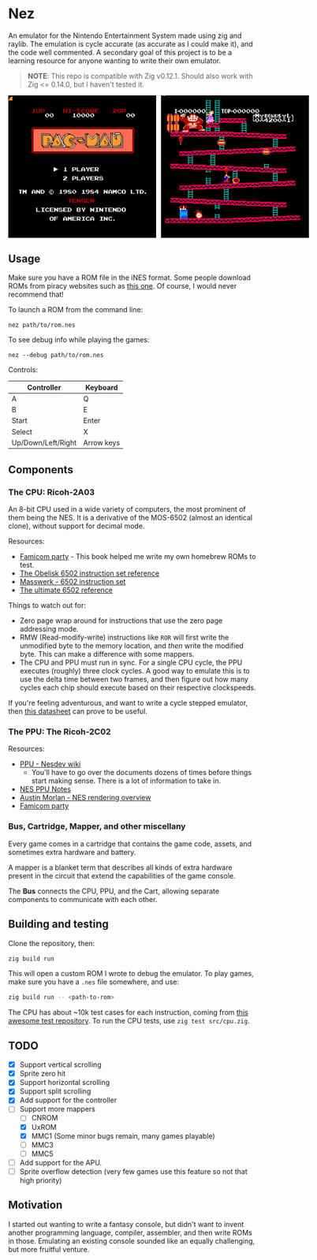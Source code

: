 # Nez

An emulator for the Nintendo Entertainment System made using zig and raylib.
The emulation is cycle accurate (as accurate as I could make it), and the code well commented.
A secondary goal of this project is to be a learning resource for anyone wanting to write their
own emulator.

> **NOTE**: This repo is compatible with Zig v0.12.1.
> Should also work with Zig <= 0.14.0, but I haven't tested it.

<div style="display: flex; gap: 10px;">
    <img src="./screens/pacman.png" alt="pacman home screen" width="300px"/>
    <img src="./screens/donkey-kong.png" alt="donkey kong gameplay" width="300px"/>
</div>

## Usage

Make sure you have a ROM file in the iNES format.
Some people download ROMs from piracy websites such as [this one](https://www.emulatorgames.net/roms/nintendo/).
Of course, I would never recommend that!

To launch a ROM from the command line:

```
nez path/to/rom.nes 
```

To see debug info while playing the games:

```
nez --debug path/to/rom.nes
```

Controls:

| Controller         | Keyboard   |
|--------------------|------------|
| A                  | Q          |
| B                  | E          |
| Start              | Enter      |
| Select             | X          |
| Up/Down/Left/Right | Arrow keys |

## Components

### The CPU: Ricoh-2A03

An 8-bit CPU used in a wide variety of computers, the most prominent of them being the NES.
It is a derivative of the MOS-6502 (almost an identical clone), without support for decimal mode.

Resources:

- [Famicom party](https://famicom.party/book/) - This book helped me write my own homebrew ROMs to test.
- [The Obelisk 6502 instruction set reference](https://www.nesdev.org/obelisk-6502-guide/reference.html)
- [Masswerk - 6502 instruction set](https://www.masswerk.at/6502/6502_instruction_set.html)
- [The ultimate 6502 reference](https://www.pagetable.com/c64ref/6502/?tab=2#)

Things to watch out for:
- Zero page wrap around for instructions that use the zero page addressing mode.
- RMW (Read-modify-write) instructions like `ROR` will first write the unmodified byte
  to the memory location, and *then* write the modified byte. This can make a difference
  with some mappers.
- The CPU and PPU must run in sync. For a single CPU cycle, the PPU executes (roughly) three clock cycles.
  A good way to emulate this is to use the delta time between two frames, and then figure out how many cycles
  each chip should execute based on their respective clockspeeds.

If you're feeling adventurous,
and want to write a cycle stepped emulator,
then [this datasheet](https://www.princeton.edu/~mae412/HANDOUTS/Datasheets/6502.pdf) can prove to be useful.

### The PPU: The Ricoh-2C02

Resources:
- [PPU - Nesdev wiki](https://www.nesdev.org/wiki/PPU)
    - You'll have to go over the documents dozens of times before things start making sense.
      There is a lot of information to take in.
- [NES PPU Notes](https://github.com/pjhades/tolarian-academy/blob/master/nes-ppu.md)
- [Austin Morlan - NES rendering overview](https://austinmorlan.com/posts/nes_rendering_overview/)
- [Famicom party](https://famicom.party/book/)

### Bus, Cartridge, Mapper, and other miscellany

Every game comes in a cartridge that contains the game code, assets, and sometimes
extra hardware and battery.

A mapper is a blanket term that describes all kinds of extra hardware present in the circuit that extend the capabilities of the game console.

The **Bus** connects the CPU, PPU, and the Cart, allowing separate components to communicate with each other.

## Building and testing

Clone the repository, then:

```sh
zig build run
```

This will open a custom ROM I wrote to debug the emulator.
To play games, make sure you have a `.nes` file somewhere, and use:
 
 ```sh
 zig build run -- <path-to-rom>
 ```


The CPU has about ~10k test cases for each instruction, coming from [this awesome test repository](https://github.com/TomHarte/ProcessorTests/tree/main/nes6502).
To run the CPU tests, use `zig test src/cpu.zig`.

## TODO

- [x] Support vertical scrolling
- [x] Sprite zero hit
- [x] Support horizontal scrolling
- [x] Support split scrolling
- [x] Add support for the controller
- [ ] Support more mappers
    - [ ] CNROM
    - [x] UxROM
    - [x] MMC1 (Some minor bugs remain, many games playable)
    - [ ] MMC3
    - [ ] MMC5
- [ ] Add support for the APU.
- [ ] Sprite overflow detection (very few games use this feature so not that high priority)

## Motivation

I started out wanting to write a fantasy console,
but didn't want to invent another programming language, compiler, assembler, and then write ROMs in those.
Emulating an existing console sounded like an equally challenging, but more fruitful venture.


